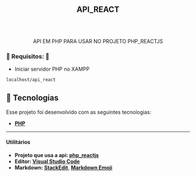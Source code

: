 
<h2 align="center">API_REACT
 </h2><br><br>

<p align="center">API EM PHP PARA USAR NO PROJETO PHP_REACTJS</p>



### 🔴 Requisitos: 🔴


- Iniciar servidor PHP no XAMPP

```sh
localhost/api_react
```


## 🚀 Tecnologias

Esse projeto foi desenvolvido com as seguintes tecnologias:

- **[PHP](https://www.w3schools.com/php/)**

<hr>

#### **Utilitários**

- **Projeto que usa a api: [php_reactjs](https://github.com/omartins-zs/php_reactjs)**
- **Editor: [Visual Studio Code](https://code.visualstudio.com/)**
- **Markdown: [StackEdit](https://stackedit.io/)**, **[Markdown Emoji](https://gist.github.com/rxaviers/7360908)**
